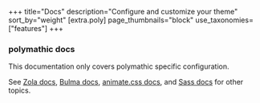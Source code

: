 +++
title="Docs"
description="Configure and customize your theme"
sort_by="weight"
[extra.poly]
page_thumbnails="block"
use_taxonomies=["features"]
+++

### polymathic docs

This documentation only covers polymathic specific configuration.

See [Zola docs](https://www.getzola.org/documentation/getting-started/overview/), [Bulma docs](https://bulma.io/documentation/), [animate.css docs](https://animate.style/#documentation), and [Sass docs](https://sass-lang.com/documentation/) for other topics.